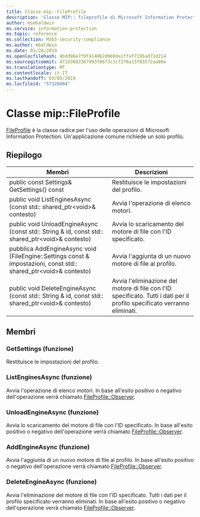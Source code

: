```yaml
---
title: Classe mip::FileProfile
description: 'Classe MIP:: fileprofile di Microsoft Information Protection (MIP) SDK vengono documentate.'
author: msmbaldwin
ms.service: information-protection
ms.topic: reference
ms.collection: M365-security-compliance
ms.author: mbaldwin
ms.date: 01/28/2019
ms.openlocfilehash: 4bdd96e7f9f414062d969de1ffaf7195ad71d214
ms.sourcegitcommit: 471b3683367d93f0673c1cf276a15f83572aa80e
ms.translationtype: MT
ms.contentlocale: it-IT
ms.lasthandoff: 03/05/2019
ms.locfileid: "57329404"
---
```

# <a name="class-mipfileprofile"></a>Classe mip::FileProfile 
[FileProfile](class_mip_fileprofile.md) è la classe radice per l'uso delle operazioni di Microsoft Information Protection.
Un'applicazione comune richiede un solo profilo.
  
## <a name="summary"></a>Riepilogo
 Membri                        | Descrizioni                                
--------------------------------|---------------------------------------------
public const Settings& GetSettings() const  |  Restituisce le impostazioni del profilo.
public void ListEnginesAsync (const std:: shared_ptr\<void\>& contesto)  |  Avvia l'operazione di elenco motori.
public void UnloadEngineAsync (const std:: String & id, const std:: shared_ptr\<void\>& contesto)  |  Avvia lo scaricamento del motore di file con l'ID specificato.
pubblica AddEngineAsync void (FileEngine::Settings const & impostazioni, const std:: shared_ptr\<void\>& contesto)  |  Avvia l'aggiunta di un nuovo motore di file al profilo.
public void DeleteEngineAsync (const std:: String & id, const std:: shared_ptr\<void\>& contesto)  |  Avvia l'eliminazione del motore di file con l'ID specificato. Tutti i dati per il profilo specificato verranno eliminati.
  
## <a name="members"></a>Membri
  
### <a name="getsettings-function"></a>GetSettings (funzione)
Restituisce le impostazioni del profilo.
  
### <a name="listenginesasync-function"></a>ListEnginesAsync (funzione)
Avvia l'operazione di elenco motori.
In base all'esito positivo o negativo dell'operazione verrà chiamato [FileProfile::Observer](class_mip_fileprofile_observer.md).
  
### <a name="unloadengineasync-function"></a>UnloadEngineAsync (funzione)
Avvia lo scaricamento del motore di file con l'ID specificato.
In base all'esito positivo o negativo dell'operazione verrà chiamato [FileProfile::Observer](class_mip_fileprofile_observer.md).
  
### <a name="addengineasync-function"></a>AddEngineAsync (funzione)
Avvia l'aggiunta di un nuovo motore di file al profilo.
In base all'esito positivo o negativo dell'operazione verrà chiamato [FileProfile::Observer](class_mip_fileprofile_observer.md).
  
### <a name="deleteengineasync-function"></a>DeleteEngineAsync (funzione)
Avvia l'eliminazione del motore di file con l'ID specificato. Tutti i dati per il profilo specificato verranno eliminati.
In base all'esito positivo o negativo dell'operazione verrà chiamato [FileProfile::Observer](class_mip_fileprofile_observer.md).
